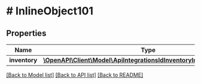 # # InlineObject101

## Properties

Name | Type | Description | Notes
------------ | ------------- | ------------- | -------------
**inventory** | [**\OpenAPI\Client\Model\ApiIntegrationsIdInventoryInventoryIdInventory**](ApiIntegrationsIdInventoryInventoryIdInventory.md) |  |

[[Back to Model list]](../../README.md#models) [[Back to API list]](../../README.md#endpoints) [[Back to README]](../../README.md)
